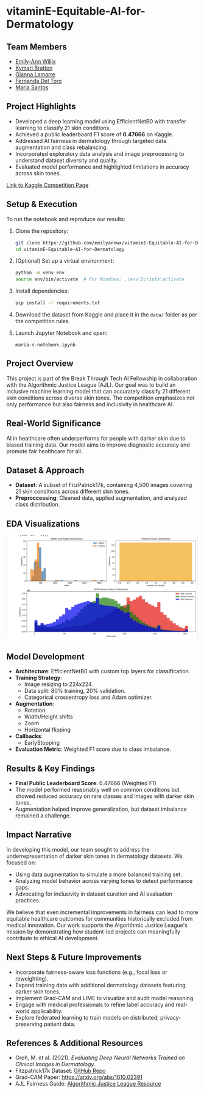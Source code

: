 # vitaminE-Equitable-AI-for-Dermatology
## Team Members
- [Emily-Ann Willix](https://github.com/emilyannwx)
- [Kymari Bratton](https://github.com/Kymari28)
- [Gianna Lamarre](https://github.com/gialam25)
- [Fernanda Del Toro](https://github.com/Fernandadeltoro)
- [Maria Santos](https://github.com/dsanmar)

## Project Highlights

- Developed a deep learning model using EfficientNetB0 with transfer learning to classify 21 skin conditions.
- Achieved a public leaderboard F1 score of **0.47666** on Kaggle.
- Addressed AI fairness in dermatology through targeted data augmentation and class rebalancing.
- Incorporated exploratory data analysis and image preprocessing to understand dataset diversity and quality.
- Evaluated model performance and highlighted limitations in accuracy across skin tones.

[Link to Kaggle Competition Page](https://www.kaggle.com/competitions/bttai-ajl-2025/overview)

## Setup & Execution

To run the notebook and reproduce our results:

1. Clone the repository:
    ```bash
    git clone https://github.com/emilyannwx/vitaminE-Equitable-AI-for-Dermatology.git
    cd vitaminE-Equitable-AI-for-Dermatology
    ```

2. (Optional) Set up a virtual environment:
    ```bash
    python -m venv env
    source env/bin/activate  # For Windows: .\env\Scripts\activate
    ```

3. Install dependencies:
    ```bash
    pip install -r requirements.txt
    ```

4. Download the dataset from Kaggle and place it in the `data/` folder as per the competition rules.

5. Launch Jupyter Notebook and open:
    ```
    maria-s-notebook.ipynb
    ```

## Project Overview
This project is part of the Break Through Tech AI Fellowship in collaboration with the Algorithmic Justice League (AJL). Our goal was to build an inclusive machine learning model that can accurately classify 21 different skin conditions across diverse skin tones. The competition emphasizes not only performance but also fairness and inclusivity in healthcare AI.

## Real-World Significance
AI in healthcare often underperforms for people with darker skin due to biased training data. Our model aims to improve diagnostic accuracy and promote fair healthcare for all.

## Dataset & Approach

- **Dataset**: A subset of FitzPatrick17k, containing 4,500 images covering 21 skin conditions across different skin tones.
- **Preproccessing**: Cleaned data, applied augmentation, and analyzed class distribution.

## EDA Visualizations
![Plot Distrubitions](images/Fernanda_plot_distributions.jpg)

## Model Development

- **Architecture**: EfficientNetB0 with custom top layers for classification.
- **Training Strategy**:
  - Image resizing to 224x224.
  - Data split: 80% training, 20% validation.
  - Categorical crossentropy loss and Adam optimizer.
- **Augmentation**:
  - Rotation
  - Width/Height shifts
  - Zoom
  - Horizontal flipping
- **Callbacks**:
  - EarlyStopping 
- **Evaluation Metric**: Weighted F1 score due to class imbalance.

## Results & Key Findings

- **Final Public Leaderboard Score**: 0.47666 (Weighted F1)
- The model performed reasonably well on common conditions but showed reduced accuracy on rare classes and images with darker skin tones.
- Augmentation helped improve generalization, but dataset imbalance remained a challenge.

## Impact Narrative

In developing this model, our team sought to address the underrepresentation of darker skin tones in dermatology datasets. We focused on:

- Using data augmentation to simulate a more balanced training set.
- Analyzing model behavior across varying tones to detect performance gaps.
- Advocating for inclusivity in dataset curation and AI evaluation practices.

We believe that even incremental improvements in fairness can lead to more equitable healthcare outcomes for communities historically excluded from medical innovation. Our work supports the Algorithmic Justice League's mission by demonstrating how student-led projects can meaningfully contribute to ethical AI development.

## Next Steps & Future Improvements

- Incorporate fairness-aware loss functions (e.g., focal loss or reweighting).
- Expand training data with additional dermatology datasets featuring darker skin tones.
- Implement Grad-CAM and LIME to visualize and audit model reasoning.
- Engage with medical professionals to refine label accuracy and real-world applicability.
- Explore federated learning to train models on distributed, privacy-preserving patient data.

## References & Additional Resources

- Groh, M. et al. (2021). *Evaluating Deep Neural Networks Trained on Clinical Images in Dermatology*.
- Fitzpatrick17k Dataset: [GitHub Repo](https://github.com/emilyannwx/vitaminE-Equitable-AI-for-Dermatology.git)
- Grad-CAM Paper: https://arxiv.org/abs/1610.02391
- AJL Fairness Guide: [Algorithmic Justice League Resource](https://drive.google.com/file/d/1kYKaVNR_l7Abx2kebs3AdDi6TlPviC3q/view)
